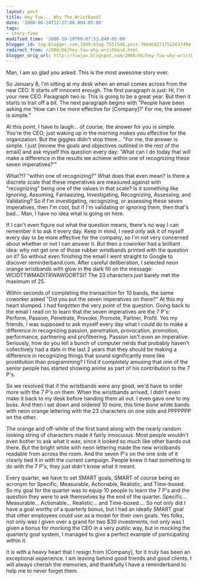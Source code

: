 ```yaml
---
layout: post
title: Hey Fuw... Why The Wristband?
date: '2008-06-24T22:27:00.004-05:00'
tags:
- story-time
modified_time: '2008-10-19T00:07:53.849-05:00'
blogger_id: tag:blogger.com,1999:blog-7551548.post-7084692717525637494
redirect_from: /2008/06/hey-fuw-why-wristband.html
blogger_orig_url: http://fuwjax.blogspot.com/2008/06/hey-fuw-why-wristband.html
---
```


Man, I am so glad you asked. This is the most awesome story ever.

So January 8, I'm sitting at my desk when an email comes across from the new CEO. It starts off innocent enough. The first paragraph is just: Hi, I'm your new CEO. Paragraph two is: This is going to be a great year. But then it starts to trail off a bit. The next paragraph begins with "People have been asking me 'How can I be more effective for [Company]?' For me, the answer is simple."

At this point, I have to laugh... of course, the answer for you is simple. You're the CEO; just waking up in the morning makes you effective for the organization. But the giggles didn't stop there... "For me, the answer is simple. I just [review the goals and objectives outlined in the rest of the email] and ask myself this question every day: 'What can I do today that will make a difference in the results we achieve within one of recognizing these seven imperatives?'"

What?!? "within one of recognizing?" What does that even mean? Is there a discrete scale that these imperatives are measured against with "recognizing" being one of the values in that scale? Is it something like Ignoring, Assuming, Fantasizing, Investigating, Recognizing, Assessing, and Validating? So if I'm investigating, recognizing, or assessing these seven imperatives, then I'm cool, but if I'm validating or ignoring them, then that's bad... Man, I have no idea what is going on here.

If I can't even figure out what the question means, there's no way I can remember it to ask it every day. Keep in mind, I need only ask it of myself every day to be more effective for the company, so I'm not very concerned about whether or not I can answer it. But then a coworker had a brilliant idea: why not get one of those rubber wristbands printed with the question on it? So without even finishing the email I went straight to Google to discover reminderband.com. After careful deliberation, I selected neon orange wristbands with glow in the dark fill on the message: WCIDTTWMADITRWAWOORTSI? The 23 characters just barely met the maximum of 25.

Within seconds of completing the transaction for 10 bands, the same coworker asked "Did you put the seven imperatives on there?" At this my heart slumped. I had forgotten the very point of the question. Going back to the email I read on to learn that the seven imperatives are the 7 P's: Perform, Passion, Penetrate, Provoke, Promote, Partner, Profit. Yes my friends, I was supposed to ask myself every day what I could do to make a difference in recognizing passion, penetration, provocation, promotion, performance, partnering and profiteering. Passion isn't even an imperative. Seriously, how do you tell a bunch of computer nerds that probably haven't collectively had a date in the last 2 years that they should be making a difference in recognizing things that sound significantly more like prostitution than programming? I find it completely amusing that one of the senior people has started showing anime as part of his contribution to the 7 P's.

So we resolved that if the wristbands were any good, we'd have to order more with the 7 P's on them. When the wristbands arrived, I didn't even make it back to my desk before handing them all out. I even gave one to my boss. And then I sat down and ordered 10 more, this time bone white bands with neon orange lettering with the 23 characters on one side and PPPPPPP on the other.

The orange and off-white of the first band along with the nearly random looking string of characters made it fairly innocuous. Most people wouldn't even bother to ask what it was, since it looked so much like other bands out there. But the bright white with neon lettering made the new wristbands readable from across the room. And the seven P's on the one side of it clearly tied it in with the current campaign. People knew it had something to do with the 7 P's, they just didn't know what it meant. 

Every quarter, we have to set SMART goals, SMART of course being an acronym for Specific, Measurable, Actionable, Realistic, and Time-boxed. So my goal for the quarter was to equip 10 people to learn the 7 P's and the question they were to ask themselves by the end of the quarter. Specific... Measurable... Actionable... Realistic... and Time-boxed.... So not only did I have a goal worthy of a quarterly bonus, but I had an ideally SMART goal that other employees could use as a model for their own goals. Yes folks, not only was I given over a grand for two $30 investments, not only was I given a bonus for mocking the CEO in a very public way, but in mocking the quarterly goal system, I managed to give a perfect example of participating within it.

It is with a heavy heart that I resign from [Company], for it truly has been an exceptional experience. I am leaving behind good friends and good clients. I will always cherish the memories, and thankfully I have a reminderband to help me to never forget them.